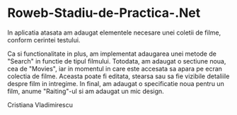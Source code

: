 # Roweb-Stadiu-de-Practica-.Net 
In aplicatia atasata am adaugat elementele necesare unei coletii de filme, conform cerintei testului.

Ca si functionalitate in plus, am implementat adaugarea unei metode de "Search" in functie de tipul filmului. 
Totodata, am adaugat o sectiune noua, cea de "Movies", iar in momentul in care este accesata sa apara pe ecran colectia de filme. Aceasta poate fi editata, stearsa sau sa fie vizibile detaliile despre film in intregime.
In final, am adaugat o specificatie noua pentru un film, anume "Raiting"-ul si am adaugat un mic design.

Cristiana Vladimirescu
